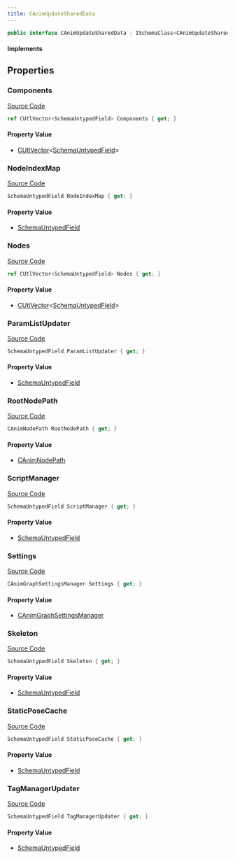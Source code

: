 ```yaml
---
title: CAnimUpdateSharedData
---
```


```csharp
public interface CAnimUpdateSharedData : ISchemaClass<CAnimUpdateSharedData>, ISchemaField, ISchemaClass, INativeHandle
```

#### Implements

## Properties

### Components

[Source Code](https://github.com/swiftly-solution/swiftlys2/blob/main/managed/src/SwiftlyS2.Generated/Schemas/Interfaces/CAnimUpdateSharedData.cs#L22)

```csharp
ref CUtlVector<SchemaUntypedField> Components { get; }
```

#### Property Value

- [CUtlVector](/docs/api/-1)<[SchemaUntypedField](/docs/api/shared/schemas/schemauntypedfield)>

### NodeIndexMap

[Source Code](https://github.com/swiftly-solution/swiftlys2/blob/main/managed/src/SwiftlyS2.Generated/Schemas/Interfaces/CAnimUpdateSharedData.cs#L20)

```csharp
SchemaUntypedField NodeIndexMap { get; }
```

#### Property Value

- [SchemaUntypedField](/docs/api/shared/schemas/schemauntypedfield)

### Nodes

[Source Code](https://github.com/swiftly-solution/swiftlys2/blob/main/managed/src/SwiftlyS2.Generated/Schemas/Interfaces/CAnimUpdateSharedData.cs#L17)

```csharp
ref CUtlVector<SchemaUntypedField> Nodes { get; }
```

#### Property Value

- [CUtlVector](/docs/api/-1)<[SchemaUntypedField](/docs/api/shared/schemas/schemauntypedfield)>

### ParamListUpdater

[Source Code](https://github.com/swiftly-solution/swiftlys2/blob/main/managed/src/SwiftlyS2.Generated/Schemas/Interfaces/CAnimUpdateSharedData.cs#L25)

```csharp
SchemaUntypedField ParamListUpdater { get; }
```

#### Property Value

- [SchemaUntypedField](/docs/api/shared/schemas/schemauntypedfield)

### RootNodePath

[Source Code](https://github.com/swiftly-solution/swiftlys2/blob/main/managed/src/SwiftlyS2.Generated/Schemas/Interfaces/CAnimUpdateSharedData.cs#L41)

```csharp
CAnimNodePath RootNodePath { get; }
```

#### Property Value

- [CAnimNodePath](/docs/api/shared/schemadefinitions/canimnodepath)

### ScriptManager

[Source Code](https://github.com/swiftly-solution/swiftlys2/blob/main/managed/src/SwiftlyS2.Generated/Schemas/Interfaces/CAnimUpdateSharedData.cs#L31)

```csharp
SchemaUntypedField ScriptManager { get; }
```

#### Property Value

- [SchemaUntypedField](/docs/api/shared/schemas/schemauntypedfield)

### Settings

[Source Code](https://github.com/swiftly-solution/swiftlys2/blob/main/managed/src/SwiftlyS2.Generated/Schemas/Interfaces/CAnimUpdateSharedData.cs#L33)

```csharp
CAnimGraphSettingsManager Settings { get; }
```

#### Property Value

- [CAnimGraphSettingsManager](/docs/api/shared/schemadefinitions/canimgraphsettingsmanager)

### Skeleton

[Source Code](https://github.com/swiftly-solution/swiftlys2/blob/main/managed/src/SwiftlyS2.Generated/Schemas/Interfaces/CAnimUpdateSharedData.cs#L39)

```csharp
SchemaUntypedField Skeleton { get; }
```

#### Property Value

- [SchemaUntypedField](/docs/api/shared/schemas/schemauntypedfield)

### StaticPoseCache

[Source Code](https://github.com/swiftly-solution/swiftlys2/blob/main/managed/src/SwiftlyS2.Generated/Schemas/Interfaces/CAnimUpdateSharedData.cs#L36)

```csharp
SchemaUntypedField StaticPoseCache { get; }
```

#### Property Value

- [SchemaUntypedField](/docs/api/shared/schemas/schemauntypedfield)

### TagManagerUpdater

[Source Code](https://github.com/swiftly-solution/swiftlys2/blob/main/managed/src/SwiftlyS2.Generated/Schemas/Interfaces/CAnimUpdateSharedData.cs#L28)

```csharp
SchemaUntypedField TagManagerUpdater { get; }
```

#### Property Value

- [SchemaUntypedField](/docs/api/shared/schemas/schemauntypedfield)


